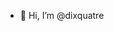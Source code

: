- 👋 Hi, I’m @dixquatre

<!---
dixquatre/dixquatre is a ✨ special ✨ repository because its `README.md` (this file) appears on your GitHub profile.
You can click the Preview link to take a look at your changes.
--->
